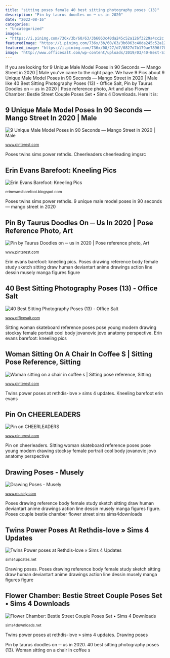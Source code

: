 ```yaml
---
title: "sitting poses female 40 best sitting photography poses (13)"
description: "Pin by taurus doodles on ─ us in 2020"
date: "2022-08-16"
categories:
- "Uncategorized"
images:
- "https://i.pinimg.com/736x/3b/60/63/3b6063c40da245c52a126f3229a4cc2c.jpg"
featuredImage: "https://i.pinimg.com/736x/3b/60/63/3b6063c40da245c52a126f3229a4cc2c.jpg"
featured_image: "https://i.pinimg.com/736x/08/27/d7/0827d7b179ae7896f78de63cad71ea96.jpg"
image: "http://www.officesalt.com/wp-content/uploads/2019/03/40-Best-Sitting-Photography-Poses-13-600x983.jpg"
---
```


If you are looking for 9 Unique Male Model Poses in 90 Seconds — Mango Street in 2020 | Male you've came to the right page. We have 9 Pics about 9 Unique Male Model Poses in 90 Seconds — Mango Street in 2020 | Male like 40 Best Sitting Photography Poses (13) - Office Salt, Pin by Taurus Doodles on ─ us in 2020 | Pose reference photo, Art and also Flower Chamber: Bestie Street Couple Poses Set • Sims 4 Downloads. Here it is:

## 9 Unique Male Model Poses In 90 Seconds — Mango Street In 2020 | Male

![9 Unique Male Model Poses in 90 Seconds — Mango Street in 2020 | Male](https://i.pinimg.com/736x/ac/2e/dd/ac2eddb2d2459e7f55b1197a105db93c.jpg "Poses twins sims power rethdis")

<small>www.pinterest.com</small>

Poses twins sims power rethdis. Cheerleaders cheerleading imgsrc

## Erin Evans Barefoot: Kneeling Pics

![Erin Evans Barefoot: Kneeling Pics](http://3.bp.blogspot.com/_IUOwXBRHPU0/R1QaMJ2E9bI/AAAAAAAAADU/NjjZ3ZyVhIY/s400/kneeling+1.jpg "Erin evans barefoot: kneeling pics")

<small>erinevansbarefoot.blogspot.com</small>

Poses twins sims power rethdis. 9 unique male model poses in 90 seconds — mango street in 2020

## Pin By Taurus Doodles On ─ Us In 2020 | Pose Reference Photo, Art

![Pin by Taurus Doodles on ─ us in 2020 | Pose reference photo, Art](https://i.pinimg.com/736x/94/32/36/943236d72a0415a173273d323909d8c2.jpg "Poses sitting sexy heels office legs skirts shoes")

<small>www.pinterest.com</small>

Erin evans barefoot: kneeling pics. Poses drawing reference body female study sketch sitting draw human deviantart anime drawings action line dessin musely manga figures figure

## 40 Best Sitting Photography Poses (13) - Office Salt

![40 Best Sitting Photography Poses (13) - Office Salt](http://www.officesalt.com/wp-content/uploads/2019/03/40-Best-Sitting-Photography-Poses-13-600x983.jpg "Poses couple bestie chamber flower street sims sims4downloads")

<small>www.officesalt.com</small>

Sitting woman skateboard reference poses pose young modern drawing stocksy female portrait cool body jovanovic jovo anatomy perspective. Erin evans barefoot: kneeling pics

## Woman Sitting On A Chair In Coffee S | Sitting Pose Reference, Sitting

![Woman sitting on a chair in coffee s | Sitting pose reference, Sitting](https://i.pinimg.com/736x/08/27/d7/0827d7b179ae7896f78de63cad71ea96.jpg "Erin evans barefoot: kneeling pics")

<small>www.pinterest.com</small>

Twins power poses at rethdis-love » sims 4 updates. Kneeling barefoot erin evans

## Pin On CHEERLEADERS

![Pin on CHEERLEADERS](https://i.pinimg.com/736x/3b/60/63/3b6063c40da245c52a126f3229a4cc2c.jpg "Flower chamber: bestie street couple poses set • sims 4 downloads")

<small>www.pinterest.com</small>

Pin on cheerleaders. Sitting woman skateboard reference poses pose young modern drawing stocksy female portrait cool body jovanovic jovo anatomy perspective

## Drawing Poses - Musely

![Drawing Poses - Musely](https://media.musely.com/u/16cb718b-94d5-470d-93dd-ce2a621199c9.jpg "Pin on cheerleaders")

<small>www.musely.com</small>

Poses drawing reference body female study sketch sitting draw human deviantart anime drawings action line dessin musely manga figures figure. Poses couple bestie chamber flower street sims sims4downloads

## Twins Power Poses At Rethdis-love » Sims 4 Updates

![Twins Power poses at Rethdis-love » Sims 4 Updates](https://sims4updates.net/wp-content/uploads/2016/03/171-1-670x616.jpg "Drawing poses")

<small>sims4updates.net</small>

Drawing poses. Poses drawing reference body female study sketch sitting draw human deviantart anime drawings action line dessin musely manga figures figure

## Flower Chamber: Bestie Street Couple Poses Set • Sims 4 Downloads

![Flower Chamber: Bestie Street Couple Poses Set • Sims 4 Downloads](https://sims4downloads.net/wp-content/uploads/2015/11/1141.jpg "Mango modeling")

<small>sims4downloads.net</small>

Twins power poses at rethdis-love » sims 4 updates. Drawing poses

Pin by taurus doodles on ─ us in 2020. 40 best sitting photography poses (13). Woman sitting on a chair in coffee s
